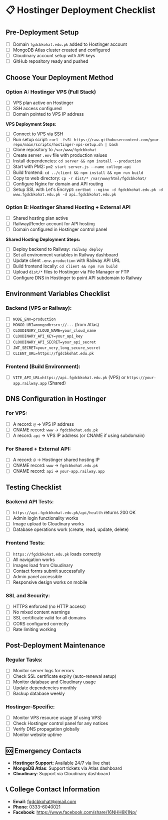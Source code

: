 # 📋 Hostinger Deployment Checklist

## Pre-Deployment Setup

- [ ] Domain `fgdcbkohat.edu.pk` added to Hostinger account
- [ ] MongoDB Atlas cluster created and configured
- [ ] Cloudinary account setup with API keys
- [ ] GitHub repository ready and pushed

## Choose Your Deployment Method

### Option A: Hostinger VPS (Full Stack)

- [ ] VPS plan active on Hostinger
- [ ] SSH access configured
- [ ] Domain pointed to VPS IP address

**VPS Deployment Steps:**

- [ ] Connect to VPS via SSH
- [ ] Run setup script: `curl -fsSL https://raw.githubusercontent.com/your-repo/main/scripts/hostinger-vps-setup.sh | bash`
- [ ] Clone repository to `/var/www/fgdcbkohat`
- [ ] Create server `.env` file with production values
- [ ] Install dependencies: `cd server && npm install --production`
- [ ] Start with PM2: `pm2 start server.js --name college-api`
- [ ] Build frontend: `cd ../client && npm install && npm run build`
- [ ] Copy to web directory: `cp -r dist/* /var/www/html/fgdcbkohat/`
- [ ] Configure Nginx for domain and API routing
- [ ] Setup SSL with Let's Encrypt: `certbot --nginx -d fgdcbkohat.edu.pk -d www.fgdcbkohat.edu.pk -d api.fgdcbkohat.edu.pk`

### Option B: Hostinger Shared Hosting + External API

- [ ] Shared hosting plan active
- [ ] Railway/Render account for API hosting
- [ ] Domain configured in Hostinger control panel

**Shared Hosting Deployment Steps:**

- [ ] Deploy backend to Railway: `railway deploy`
- [ ] Set all environment variables in Railway dashboard
- [ ] Update client `.env.production` with Railway API URL
- [ ] Build frontend locally: `cd client && npm run build`
- [ ] Upload `dist/*` files to Hostinger via File Manager or FTP
- [ ] Configure DNS in Hostinger to point API subdomain to Railway

## Environment Variables Checklist

### Backend (VPS or Railway):

- [ ] `NODE_ENV=production`
- [ ] `MONGO_URI=mongodb+srv://...` (from Atlas)
- [ ] `CLOUDINARY_CLOUD_NAME=your_cloud_name`
- [ ] `CLOUDINARY_API_KEY=your_api_key`
- [ ] `CLOUDINARY_API_SECRET=your_api_secret`
- [ ] `JWT_SECRET=your_very_long_secure_secret`
- [ ] `CLIENT_URL=https://fgdcbkohat.edu.pk`

### Frontend (Build Environment):

- [ ] `VITE_API_URL=https://api.fgdcbkohat.edu.pk` (VPS) or `https://your-app.railway.app` (Shared)

## DNS Configuration in Hostinger

### For VPS:

- [ ] A record: `@` → VPS IP address
- [ ] CNAME record: `www` → `fgdcbkohat.edu.pk`
- [ ] A record: `api` → VPS IP address (or CNAME if using subdomain)

### For Shared + External API:

- [ ] A record: `@` → Hostinger shared hosting IP
- [ ] CNAME record: `www` → `fgdcbkohat.edu.pk`
- [ ] CNAME record: `api` → `your-app.railway.app`

## Testing Checklist

### Backend API Tests:

- [ ] `https://api.fgdcbkohat.edu.pk/api/health` returns 200 OK
- [ ] Admin login functionality works
- [ ] Image upload to Cloudinary works
- [ ] Database operations work (create, read, update, delete)

### Frontend Tests:

- [ ] `https://fgdcbkohat.edu.pk` loads correctly
- [ ] All navigation works
- [ ] Images load from Cloudinary
- [ ] Contact forms submit successfully
- [ ] Admin panel accessible
- [ ] Responsive design works on mobile

### SSL and Security:

- [ ] HTTPS enforced (no HTTP access)
- [ ] No mixed content warnings
- [ ] SSL certificate valid for all domains
- [ ] CORS configured correctly
- [ ] Rate limiting working

## Post-Deployment Maintenance

### Regular Tasks:

- [ ] Monitor server logs for errors
- [ ] Check SSL certificate expiry (auto-renewal setup)
- [ ] Monitor database and Cloudinary usage
- [ ] Update dependencies monthly
- [ ] Backup database weekly

### Hostinger-Specific:

- [ ] Monitor VPS resource usage (if using VPS)
- [ ] Check Hostinger control panel for any notices
- [ ] Verify DNS propagation globally
- [ ] Monitor website uptime

## 🆘 Emergency Contacts

- **Hostinger Support**: Available 24/7 via live chat
- **MongoDB Atlas**: Support tickets via Atlas dashboard
- **Cloudinary**: Support via Cloudinary dashboard

## 📞 College Contact Information

- **Email**: fgdcbkohat@gmail.com
- **Phone**: 0333-6040021
- **Facebook**: https://www.facebook.com/share/16NHH6K1Np/

